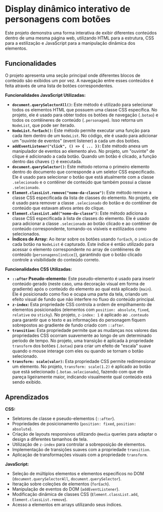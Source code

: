 # Display dinâmico interativo de personagens com botões
Este projeto demonstra uma forma interativa de exibir diferentes conteúdos dentro de uma mesma página web, utilizando HTML para a estrutura, CSS para a estilização e JavaScript para a manipulação dinâmica dos elementos.

## Funcionalidades
O projeto apresenta uma seção principal onde diferentes blocos de conteúdo são exibidos um por vez. A navegação entre esses conteúdos é feita através de uma lista de botões correspondentes.

**Funcionalidades JavaScript Utilizadas:**
* **`document.querySelectorAll()`:** Este método é utilizado para selecionar todos os elementos HTML que possuem uma classe CSS específica. No projeto, ele é usado para obter todos os botões de navegação (`.botao`) e todos os contêineres de conteúdo (`.personagem`). Isso retorna um `NodeList`, que pode ser iterado.
* **`NodeList.forEach()`:** Este método permite executar uma função para cada item dentro de um `NodeList`. No código, ele é usado para adicionar um "ouvinte de eventos" (event listener) a cada um dos botões.
* **`addEventListener("click", () => { ... })`:** Este método anexa um manipulador de eventos ao elemento alvo. No projeto, um "ouvinte" de clique é adicionado a cada botão. Quando um botão é clicado, a função dentro das chaves `{}` é executada.
* **`document.querySelector()`:** Este método retorna o primeiro elemento dentro do documento que corresponde a um seletor CSS especificado. Ele é usado para selecionar o botão que está atualmente com a classe `.selecionado` e o contêiner de conteúdo que também possui a classe `.selecionado`.
* **`Element.classList.remove("nome-da-classe")`:** Este método remove a classe CSS especificada da lista de classes do elemento. No projeto, ele é usado para remover a classe `.selecionado` do botão e do contêiner de conteúdo que estavam ativos antes do clique.
* **`Element.classList.add("nome-da-classe")`:** Este método adiciona a classe CSS especificada à lista de classes do elemento. Ele é usado para adicionar a classe `.selecionado` ao botão clicado e ao contêiner de conteúdo correspondente, tornando-os visíveis e estilizados como selecionados.
* **Índices de Array:** Ao iterar sobre os botões usando `forEach`, o `indice` de cada botão na `NodeList` é capturado. Este índice é então utilizado para acessar o elemento correspondente no array de contêineres de conteúdo (`personagens[indice]`), garantindo que o botão clicado controle a visibilidade do conteúdo correto.

**Funcionalidades CSS Utilizadas:**
* **`::after` Pseudo-elemento:** Este pseudo-elemento é usado para inserir conteúdo gerado (neste caso, uma decoração visual em forma de gradiente) após o conteúdo do elemento ao qual está aplicado (`main`). Ele é posicionado como fixo e ocupa uma parte da tela, criando um efeito visual de fundo que não interfere no fluxo do conteúdo principal.
* **`z-index`:** Esta propriedade CSS controla a ordem de empilhamento de elementos posicionados (elementos com `position: absolute`, `fixed`, `relative` ou `sticky`). No projeto, `z-index: 1` é aplicado ao `.conteudo` para garantir que o texto e as informações do personagem fiquem sobrepostos ao gradiente de fundo criado com `::after`.
* **`transition`:** Esta propriedade permite que as mudanças nos valores das propriedades CSS ocorram suavemente ao longo de um determinado período de tempo. No projeto, uma transição é aplicada à propriedade `transform` dos botões (`.botao`) para criar um efeito de "escala" suave quando o mouse interage com eles ou quando se tornam o botão selecionado.
* **`transform: scale(valor)`:** Esta propriedade CSS permite redimensionar um elemento. No projeto, `transform: scale(1.2)` é aplicado ao botão que está selecionado (`.botao.selecionado`), fazendo com que ele pareça ligeiramente maior, indicando visualmente qual conteúdo está sendo exibido.

## Aprendizados

**CSS:**
* Seletores de classe e pseudo-elementos (`::after`).
* Propriedades de posicionamento (`position: fixed`, `position: absolute`).
* Criação de layouts responsivos utilizando `@media` queries para adaptar o design a diferentes tamanhos de tela.
* Utilização de `z-index` para controlar a sobreposição de elementos.
* Implementação de transições suaves com a propriedade `transition`.
* Aplicação de transformações visuais com a propriedade `transform`.

**JavaScript:**
* Seleção de múltiplos elementos e elementos específicos no DOM (`document.querySelectorAll`, `document.querySelector`).
* Iteração sobre coleções de elementos (`forEach`).
* Manipulação de eventos do DOM (`addEventListener`).
* Modificação dinâmica de classes CSS (`Element.classList.add`, `Element.classList.remove`).
* Acesso a elementos em arrays utilizando seus índices.
